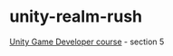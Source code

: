 # unity-realm-rush
[Unity Game Developer course](https://relxlearning.udemy.com/course/unitycourse2/) - section 5
